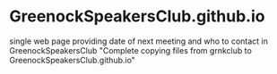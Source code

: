 # GreenockSpeakersClub.github.io
single web page providing date of next meeting and who to contact in GreenockSpeakersClub 
"Complete copying files from grnkclub to GreenockSpeakersClub.github.io"

